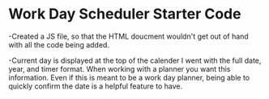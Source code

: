 # Work Day Scheduler Starter Code

-Created a JS file, so that the HTML doucment wouldn't get out of hand with all the code being added. 

-Current day is displayed at the top of the calender
I went with the full date, year, and timer format. When working with a planner you want this information. Even if this is meant to be a work day planner, being able to quickly confirm the date is a helpful feature to have. 

